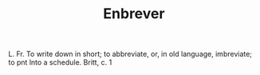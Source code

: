 ---
title: Enbrever
letter: E
permalink: "/definitions/bld-enbrever.html"
body: L. Fr. To write down in short; to abbreviate, or, in old language, imbreviate;
  to pnt lnto a schedule. Britt, c. 1
published_at: '2018-07-07'
source: Black's Law Dictionary 2nd Ed (1910)
layout: post
---